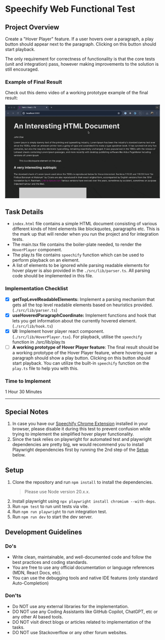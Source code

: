 # Speechify Web Functional Test

## Project Overview

Create a "Hover Player" feature. If a user hovers over a paragraph, a play button should appear next to the paragraph. Clicking on this button should start playback.

The only requirement for correctness of functionality is that the core tests (unit and integration) pass, however making improvements to the solution is still encouraged.

### Example of Final Result
Check out this demo video of a working prototype example of the final result:

![Example](demo.gif)


## Task Details

- `index.html` file contains a simple HTML document consisting of various different kinds of html elements like blockquotes, paragraphs etc. This is the mark up that will render when you run the project and for integration tests.
- The main.tsx file contains the boiler-plate needed, to render the `HoverPlayer` component.
- The play.ts file contains `speechify` function which can be used to perform playback on an element.
- A list of elements to be ignored while parsing readable elements for hover player is also provided in the `./src/lib/parser.ts`. All parsing code should be implemented in this file.

### Implementation Checklist

- [X] **getTopLevelReadableElements:** Implement a parsing mechanism that gets all the top level readable elements based on heuristics provided. (`./src/lib/parser.ts`)
- [X] **useHoveredParagraphCoordinate:** Implement functions and hook that lets you get information about the currently hovered element. (`./src/lib/hook.ts`)
- [X] **UI:** Implement hover player react component. (`./src/lib/HoverPlayer.tsx`). For playback, utilise the `speechify` function in ./src/lib/play.ts
- [ ] **A working prototype of Hover Player feature**: The final result should be a working prototype of the Hover Player feature, where hovering over a paragraph should show a play button. Clicking on this button should start playback. You can utilize the built-in `speechify` function on the `play.ts` file to help you with this.

### Time to Implement

1 Hour 30 Minutes

---
## Special Notes
1. In case you have our [Speechify Chrome Extension](https://chromewebstore.google.com/detail/speechify-text-to-speech/ljflmlehinmoeknoonhibbjpldiijjmm?hl=en) installed in your browser, please disable it during this test to prevent confusion while trying to implement the simplified hover player functionality.
2. Since the task relies on playwright for automated test and playwright dependencies are pretty big, we would recommend you to install Playwright dependencies first by running the 2nd step of the [Setup](#setup) below.

## Setup

1. Clone the repository and run `npm install` to install the dependencies.
    > Please use Node version 20.x.x.
2. Install playwright using `npx playwright install chromium --with-deps`.
3. Run `npm test` to run unit tests via vite.
4. Run `npm run playwright` to run integration test.
5. Run `npm run dev` to start the dev server.

## Development Guidelines

### Do's

- Write clean, maintainable, and well-documented code and follow the best practices and coding standards.
- You are free to use any official documentation or language references (MDN, React Docs, etc).
- You can use the debugging tools and native IDE features (only standard Auto-Completion)

### Don'ts

- Do NOT use any external libraries for the implementation.
- DO NOT use any Coding Assistants like GitHub Copilot, ChatGPT, etc or any other AI based tools.
- DO NOT visit direct blogs or articles related to implementation of the tasks.
- DO NOT use Stackoverflow or any other forum websites.

